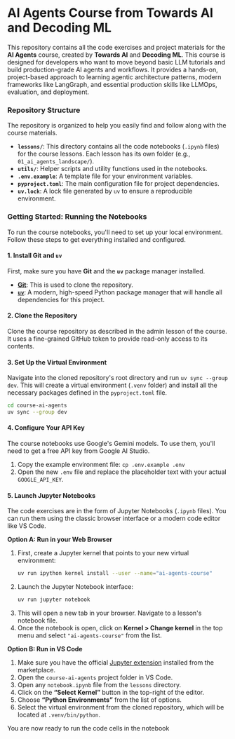 # AI Agents Course from Towards AI and Decoding ML

This repository contains all the code exercises and project materials for the **AI Agents** course, created by **Towards AI** and **Decoding ML**. This course is designed for developers who want to move beyond basic LLM tutorials and build production-grade AI agents and workflows. It provides a hands-on, project-based approach to learning agentic architecture patterns, modern frameworks like LangGraph, and essential production skills like LLMOps, evaluation, and deployment.

### Repository Structure

The repository is organized to help you easily find and follow along with the course materials.

  - **`lessons/`**: This directory contains all the code notebooks (`.ipynb` files) for the course lessons. Each lesson has its own folder (e.g., `01_ai_agents_landscape/`).
  - **`utils/`**: Helper scripts and utility functions used in the notebooks.
  - **`.env.example`**: A template file for your environment variables.
  - **`pyproject.toml`**: The main configuration file for project dependencies.
  - **`uv.lock`**: A lock file generated by `uv` to ensure a reproducible environment.

### Getting Started: Running the Notebooks

To run the course notebooks, you'll need to set up your local environment. Follow these steps to get everything installed and configured.

#### 1\. Install Git and `uv`

First, make sure you have **Git** and the **`uv`** package manager installed.

  - [**Git**](https://git-scm.com/): This is used to clone the repository.
  - [**`uv`**](https://github.com/astral-sh/uv): A modern, high-speed Python package manager that will handle all dependencies for this project.

#### 2\. Clone the Repository

Clone the course repository as described in the admin lesson of the course. It uses a fine-grained GitHub token to provide read-only access to its contents.

#### 3\. Set Up the Virtual Environment

Navigate into the cloned repository's root directory and run `uv sync --group dev`. This will create a virtual environment (`.venv` folder) and install all the necessary packages defined in the `pyproject.toml` file.

```bash
cd course-ai-agents
uv sync --group dev
```

#### 4\. Configure Your API Key

The course notebooks use Google's Gemini models. To use them, you'll need to get a free API key from Google AI Studio.

1.  Copy the example environment file: `cp .env.example .env`
2.  Open the new `.env` file and replace the placeholder text with your actual `GOOGLE_API_KEY`.

#### 5. Launch Jupyter Notebooks

The code exercises are in the form of Jupyter Notebooks (`.ipynb` files). You can run them using the classic browser interface or a modern code editor like VS Code.

**Option A: Run in your Web Browser**

1.  First, create a Jupyter kernel that points to your new virtual environment:
    ```bash
    uv run ipython kernel install --user --name="ai-agents-course"
    ```
2.  Launch the Jupyter Notebook interface:
    ```bash
    uv run jupyter notebook
    ```
3.  This will open a new tab in your browser. Navigate to a lesson's notebook file.
4.  Once the notebook is open, click on **Kernel > Change kernel** in the top menu and select `"ai-agents-course"` from the list.

**Option B: Run in VS Code**

1.  Make sure you have the official [Jupyter extension](https://marketplace.visualstudio.com/items?itemName=ms-toolsai.jupyter) installed from the marketplace.
2.  Open the `course-ai-agents` project folder in VS Code.
3.  Open any `notebook.ipynb` file from the `lessons` directory.
4.  Click on the **“Select Kernel”** button in the top-right of the editor.
5.  Choose **“Python Environments”** from the list of options.
6.  Select the virtual environment from the cloned repository, which will be located at `.venv/bin/python`.

You are now ready to run the code cells in the notebook
